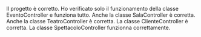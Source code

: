 Il progetto è corretto. Ho verificato solo il funzionamento della classe EventoController e funziona tutto.
Anche la classe SalaController è corretta. 
Anche la classe TeatroController è corretta.
La classe ClienteController è corretta. 
La classe SpettacoloController funzionna correttamente.
